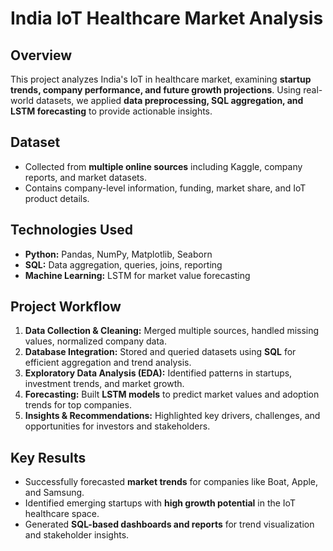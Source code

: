 # India IoT Healthcare Market Analysis

## Overview
This project analyzes India's IoT in healthcare market, examining **startup trends, company performance, and future growth projections**. Using real-world datasets, we applied **data preprocessing, SQL aggregation, and LSTM forecasting** to provide actionable insights.

## Dataset
- Collected from **multiple online sources** including Kaggle, company reports, and market datasets.  
- Contains company-level information, funding, market share, and IoT product details.

## Technologies Used
- **Python:** Pandas, NumPy, Matplotlib, Seaborn  
- **SQL:** Data aggregation, queries, joins, reporting  
- **Machine Learning:** LSTM for market value forecasting  

## Project Workflow
1. **Data Collection & Cleaning:** Merged multiple sources, handled missing values, normalized company data.  
2. **Database Integration:** Stored and queried datasets using **SQL** for efficient aggregation and trend analysis.  
3. **Exploratory Data Analysis (EDA):** Identified patterns in startups, investment trends, and market growth.  
4. **Forecasting:** Built **LSTM models** to predict market values and adoption trends for top companies.  
5. **Insights & Recommendations:** Highlighted key drivers, challenges, and opportunities for investors and stakeholders.

## Key Results
- Successfully forecasted **market trends** for companies like Boat, Apple, and Samsung.  
- Identified emerging startups with **high growth potential** in the IoT healthcare space.  
- Generated **SQL-based dashboards and reports** for trend visualization and stakeholder insights.


